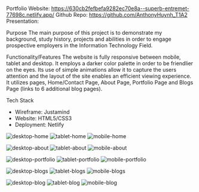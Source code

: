 #

Portfolio Website: <https://630cb2fefbefa9282ec70e8a--superb-entremet-77698c.netlify.app/>
Github Repo: <https://github.com/AnthonyHuynh_T1A2>
Presentation: 

Purpose
The main purpose of this project is to demonstrate my background, study history, projects and abilities in order to engage prospective employers in the Information Technology Field.

Functionality/Features
The website is fully responsive between mobile, tablet and desktop. It employs a darker color palette in order to be friendlier on the eyes. Its use of simple animations allow it to capture the users attention and the layout of the site enables an efficient viewing experience. It utilizes pages, Home/Contact Page, About Page, Portfolio Page and Blogs Page (links to 6 additional blog pages).

Tech Stack

- Wireframe: Justamind
- Website: HTML5/CSS3
- Deployment: Netlify

![desktop-home](docs/Desktop%20HOME@1x.png) ![tablet-home](docs/Tablet%20HOME@1x.png) ![mobile-home](docs/Mobile%20HOME@1x.png)

![desktop-about](docs/Desktop%20ABOUT@1x.png) ![tablet-about](docs/Tablet%20ABOUT@1x.png) ![mobile-about](docs/Mobile%20ABOUT@1x.png)

![desktop-portfolio](docs/Desktop%20PORTFOLIO@1x.png) ![tablet-portfolio](docs/Tablet%20PORTFOLIO@1x.png) ![mobile-portfolio](docs/Mobile%20PORTFOLIO@1x.png)

![desktop-blogs](docs/Desktop%20BLOGS@1x.png) ![tablet-blogs](docs/Tablet%20BLOGS@1x.png) ![mobile-blogs](docs/Mobile%20BLOGS@1x.png)

![desktop-blog](docs/Desktop%20BLOG%28N%29@1x.png) ![tablet-blog](docs/Tablet%20BLOG%28N%29@1x.png) ![mobile-blog](docs/Mobile%20BLOG%28N%29@1x.png)